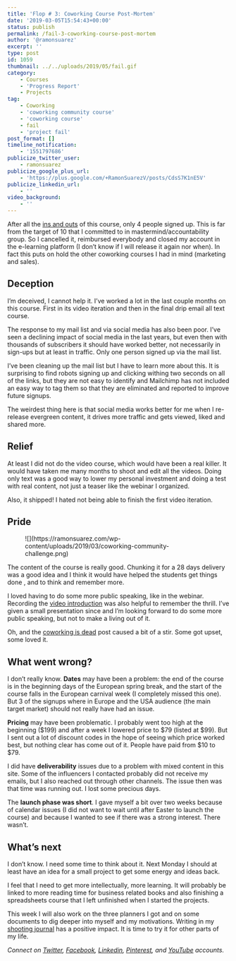 ```yaml
---
title: 'Flop # 3: Coworking Course Post-Mortem'
date: '2019-03-05T15:54:43+00:00'
status: publish
permalink: /fail-3-coworking-course-post-mortem
author: '@ramonsuarez'
excerpt: ''
type: post
id: 1059
thumbnail: ../../uploads/2019/05/fail.gif
category:
    - Courses
    - 'Progress Report'
    - Projects
tag:
    - Coworking
    - 'coworking community course'
    - 'coworking course'
    - fail
    - 'project fail'
post_format: []
timeline_notification:
    - '1551797686'
publicize_twitter_user:
    - ramonsuarez
publicize_google_plus_url:
    - 'https://plus.google.com/+RamonSuarezV/posts/CdsS7K1nE5V'
publicize_linkedin_url:
    - ''
video_background:
    - ''
---
```

After all the [ins and outs](https://ramonsuarez.com/coworking-course-launched/) of this course, only 4 people signed up. This is far from the target of 10 that I committed to in mastermind/accountability group. So I cancelled it, reimbursed everybody and closed my account in the e-learning platform (I don’t know if I will release it again nor when). In fact this puts on hold the other coworking courses I had in mind (marketing and sales).

Deception
---------

I’m deceived, I cannot help it. I’ve worked a lot in the last couple months on this course. First in its video iteration and then in the final drip email all text course.

The response to my mail list and via social media has also been poor. I’ve seen a declining impact of social media in the last years, but even then with thousands of subscribers it should have worked better, not necessarily in sign-ups but at least in traffic. Only one person signed up via the mail list.

I’ve been cleaning up the mail list but I have to learn more about this. It is surprising to find robots signing up and clicking withing two seconds on all of the links, but they are not easy to identify and Mailchimp has not included an easy way to tag them so that they are eliminated and reported to improve future signups.

The weirdest thing here is that social media works better for me when I re-release evergreen content, it drives more traffic and gets viewed, liked and shared more.

Relief
------

At least I did not do the video course, which would have been a real killer. It would have taken me many months to shoot and edit all the videos. Doing only text was a good way to lower my personal investment and doing a test with real content, not just a teaser like the webinar I organized.

Also, it shipped! I hated not being able to finish the first video iteration.

Pride
-----

<figure class="wp-block-image">![](https://ramonsuarez.com/wp-content/uploads/2019/03/coworking-community-challenge.png)</figure>The content of the course is really good. Chunking it for a 28 days delivery was a good idea and I think it would have helped the students get things done , and to think and remember more.

I loved having to do some more public speaking, like in the webinar. Recording the [video introduction](https://ramonsuarez.com/coworking-course-launched/) was also helpful to remember the thrill. I’ve given a small presentation since and I’m looking forward to do some more public speaking, but not to make a living out of it.

Oh, and the [coworking is dead](https://www.coworkinghandbook.com/coworking-is-dead-long-live-coworking/) post caused a bit of a stir. Some got upset, some loved it.

What went wrong?
----------------

I don’t really know. **Dates** may have been a problem: the end of the course is in the beginning days of the European spring break, and the start of the course falls in the European carnival week (I completely missed this one). But 3 of the signups where in Europe and the USA audience (the main target market) should not really have had an issue.

**Pricing** may have been problematic. I probably went too high at the beginning ($199) and after a week I lowered price to $79 (listed at $99). But I sent out a lot of discount codes in the hope of seeing which price worked best, but nothing clear has come out of it. People have paid from $10 to $79.

I did have **deliverability** issues due to a problem with mixed content in this site. Some of the influencers I contacted probably did not receive my emails, but I also reached out through other channels. The issue then was that time was running out. I lost some precious days.

The **launch phase was short**. I gave myself a bit over two weeks because of calendar issues (I did not want to wait until after Easter to launch the course) and because I wanted to see if there was a strong interest. There wasn’t.

What’s next
-----------

I don’t know. I need some time to think about it. Next Monday I should at least have an idea for a small project to get some energy and ideas back.

I feel that I need to get more intellectually, more learning. It will probably be linked to more reading time for business related books and also finishing a spreadsheets course that I left unfinished when I started the projects.

This week I will also work on the three planners I got and on some documents to dig deeper into myself and my motivations. Writing in my [shooting journal](https://www.olympicpistol.com/pistol-shooting-diary-journal/) has a positive impact. It is time to try it for other parts of my life.

*Connect on [Twitter](https://twitter.com/ramonsuarez), [Facebook](https://www.facebook.com/ramonsuarezdotcom), [Linkedin](https://www.linkedin.com/in/ramonsuarez/), [Pinterest](https://www.pinterest.com/ramonsuarez/), and [YouTube](https://www.youtube.com/ramonsuarezv) accounts.*